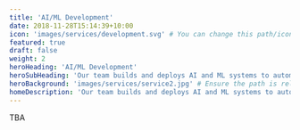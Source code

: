 ```yaml
---
title: 'AI/ML Development'
date: 2018-11-28T15:14:39+10:00
icon: 'images/services/development.svg' # You can change this path/icon as needed
featured: true
draft: false
weight: 2
heroHeading: 'AI/ML Development'
heroSubHeading: 'Our team builds and deploys AI and ML systems to automate processes, generate insights, and optimize operations.'
heroBackground: 'images/services/service2.jpg' # Ensure the path is relative to /static/
homeDescription: 'Our team builds and deploys AI and ML systems to automate processes, generate insights, and optimize operations.'
---
```


TBA
